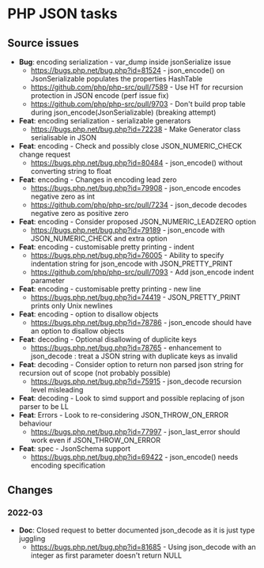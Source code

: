 # PHP JSON tasks

## Source issues

- **Bug**: encoding serialization - var_dump inside jsonSerialize issue
  - https://bugs.php.net/bug.php?id=81524 - json_encode() on JsonSerializable populates the properties HashTable
  - https://github.com/php/php-src/pull/7589 - Use HT for recursion protection in JSON encode (perf issue fix)
  - https://github.com/php/php-src/pull/9703 - Don't build prop table during json_encode(JsonSerializable) (breaking attempt)
- **Feat**: encoding serialization - serializable generators
  - https://bugs.php.net/bug.php?id=72238 - Make Generator class serialisable in JSON
- **Feat**: encoding - Check and possibly close JSON_NUMERIC_CHECK change request
  - https://bugs.php.net/bug.php?id=80484 - json_encode() without converting string to float
- **Feat**: encoding - Changes in encoding lead zero
  - https://bugs.php.net/bug.php?id=79908 - json_encode encodes negative zero as int
  - https://github.com/php/php-src/pull/7234 - json_decode decodes negative zero as positive zero
- **Feat**: encoding - Consider proposed JSON_NUMERIC_LEADZERO option
  - https://bugs.php.net/bug.php?id=79189 - json_encode with JSON_NUMERIC_CHECK and extra option
- **Feat**: encoding - customisable pretty printing - indent
  - https://bugs.php.net/bug.php?id=76005 - Ability to specify indentation string for json_encode with JSON_PRETTY_PRINT
  - https://github.com/php/php-src/pull/7093 - Add json_encode indent parameter
- **Feat**: encoding - customisable pretty printing - new line
  - https://bugs.php.net/bug.php?id=74419 - JSON_PRETTY_PRINT prints only Unix newlines
- **Feat**: encoding - option to disallow objects
  - https://bugs.php.net/bug.php?id=78786 - json_encode should have an option to disallow objects
- **Feat**: decoding - Optional disallowing of duplicite keys
  - https://bugs.php.net/bug.php?id=78765 - enhancement to json_decode : treat a JSON string with duplicate keys as invalid
- **Feat**: decoding - Consider option to return non parsed json string for recursion out of scope (not probably possible)
  - https://bugs.php.net/bug.php?id=75915 - json_decode recursion level misleading
- **Feat**: decoding - Look to simd support and possible replacing of json parser to be LL
- **Feat**: Errors - Look to re-considering JSON_THROW_ON_ERROR behaviour
  - https://bugs.php.net/bug.php?id=77997 - json_last_error should work even if JSON_THROW_ON_ERROR
- **Feat**: spec - JsonSchema support 
  - https://bugs.php.net/bug.php?id=69422 - json_encode() needs encoding specification


## Changes

### 2022-03

- **Doc**: Closed request to better documented json_decode as it is just type juggling
  - https://bugs.php.net/bug.php?id=81685 - Using json_decode with an integer as first parameter doesn't return NULL